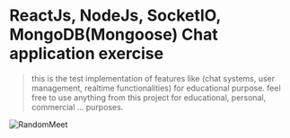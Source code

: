 # ReactJs, NodeJs, SocketIO, MongoDB(Mongoose) Chat application exercise

>this is the test implementation of features like (chat systems, user management, realtime functionalities) for educational purpose.
feel free to use anything from this project for educational, personal, commercial ... purposes.

![RandomMeet](https://user-images.githubusercontent.com/19800339/131224414-dad3e0f2-9b51-4a0d-b119-0565a4a2c824.PNG)
